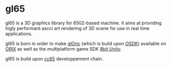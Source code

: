 # gl65

gl65 is a 3D graphics library for 6502-based machine. It aims at providing higly performant ascci art rendering of 3D scene for use in real time applications.

gl65 is born in order to make [glOric](https://github.com/oric-software/glOric) (which is build upon [OSDK](http://osdk.defence-force.org/)) available on [ORIX](http://orix.oric.org/) as well as the multiplatform game SDK [8bit Unity](http://8bit-unity.com/).

gl65 is build upon [cc65](https://cc65.github.io/) developpement chain.

